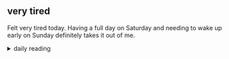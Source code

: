 ## very tired

Felt very tired today. Having a full day on Saturday and needing to wake up early on Sunday definitely takes it out of me.

<details markdown="1">
<summary>daily reading</summary>

| {{ page.date | date: "%B %-d, %Y" }} |
| :-------------: |
| [2 Chron. 16; Rev. 5; Zech. 1; John 4]({% link _Bible/Bible-year-1.md %}) |
| [WCF Chapter 21]({% link _wcf/wcf-month-1.md %}) |
| [The Athanasian Creed](https://threeforms.org/the-athanasian-creed/) |

</details>